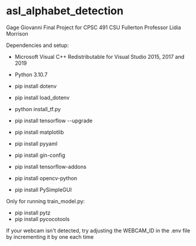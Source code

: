 # asl_alphabet_detection

Gage Giovanni
Final Project for CPSC 491
CSU Fullerton
Professor Lidia Morrison

Dependencies and setup:

- Microsoft Visual C++ Redistributable for Visual Studio 2015, 2017 and 2019
- Python 3.10.7

- pip install dotenv
- pip install load_dotenv

- python install_tf.py

- pip install tensorflow --upgrade
- pip install matplotlib
- pip install pyyaml
- pip install gin-config
- pip install tensorflow-addons
- pip install opencv-python
- pip install PySimpleGUI


Only for running train_model.py:

- pip install pytz
- pip install pycocotools


If your webcam isn't detected, try adjusting the WEBCAM_ID in the .env file by incrementing it by one each time